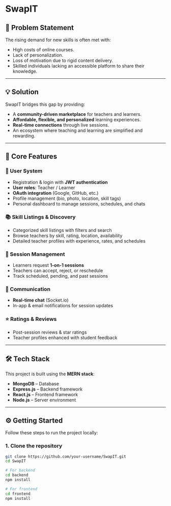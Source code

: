 # SwapIT  

## 🚀 Problem Statement  

The rising demand for new skills is often met with:  
- High costs of online courses.  
- Lack of personalization.  
- Loss of motivation due to rigid content delivery.  
- Skilled individuals lacking an accessible platform to share their knowledge.  

---

## 💡 Solution  

SwapIT bridges this gap by providing:  
- A **community-driven marketplace** for teachers and learners.  
- **Affordable, flexible, and personalized** learning experiences.  
- **Real-time connections** through live sessions.  
- An ecosystem where teaching and learning are simplified and rewarding.  

---

## 🔑 Core Features  

### 👤 User System  
- Registration & login with **JWT authentication**  
- **User roles**: Teacher / Learner  
- **OAuth integration** (Google, GitHub, etc.)  
- Profile management (bio, photo, location, skill tags)  
- Personal dashboard to manage sessions, schedules, and chats  

### 📚 Skill Listings & Discovery  
- Categorized skill listings with filters and search  
- Browse teachers by skill, rating, location, availability  
- Detailed teacher profiles with experience, rates, and schedules  

### 📅 Session Management  
- Learners request **1-on-1 sessions**  
- Teachers can accept, reject, or reschedule  
- Track scheduled, pending, and past sessions  

### 💬 Communication  
- **Real-time chat** (Socket.io)  
- In-app & email notifications for session updates  

### ⭐ Ratings & Reviews  
- Post-session reviews & star ratings  
- Teacher profiles enhanced with student feedback  

---

## 🛠️ Tech Stack  

This project is built using the **MERN stack**:  
- **MongoDB** – Database  
- **Express.js** – Backend framework  
- **React.js** – Frontend framework  
- **Node.js** – Server environment  

---

## ⚙️ Getting Started  

Follow these steps to run the project locally:  

### 1. Clone the repository  
```bash
git clone https://github.com/your-username/SwapIT.git
cd SwapIT

# For backend
cd backend
npm install

# For frontend
cd frontend
npm install

